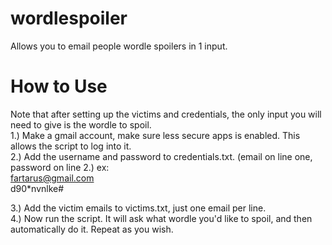 # wordlespoiler
Allows you to email people wordle spoilers in 1 input. 

# How to Use
Note that after setting up the victims and credentials, the only input you will need to give is the wordle to spoil.<br>
1.) Make a gmail account, make sure less secure apps is enabled. This allows the script to log into it. <br>
2.) Add the username and password to credentials.txt. (email on line one, password on line 2.) ex:
<br> fartarus@gmail.com <br>
d90*nvnlke#

3.) Add the victim emails to victims.txt, just one email per line. <br>
4.) Now run the script. It will ask what wordle you'd like to spoil, and then automatically do it. Repeat as you wish. 
